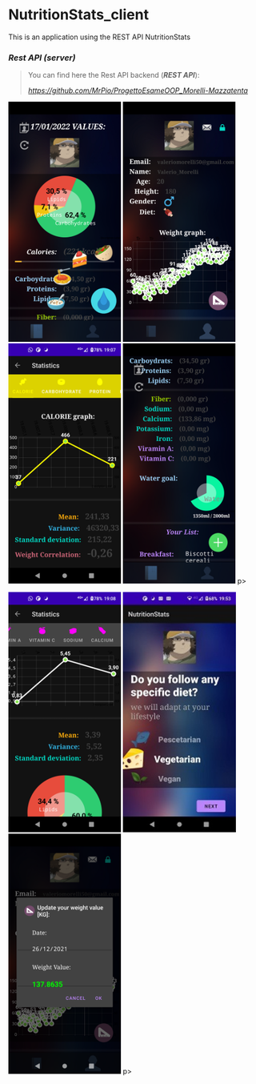 # NutritionStats_client
This is an application using the REST API NutritionStats

### *Rest API (server)*

>You can find here the Rest API backend (***REST API***):
>
> *https://github.com/MrPio/ProgettoEsameOOP_Morelli-Mazzatenta*

<p float="left">
<img alt="ENUM" height="480" src="graphics/001.png"/>
<img alt="ENUM" height="480" src="graphics/002.png"/>
<img alt="ENUM" height="480" src="graphics/003.png"/>
<img alt="ENUM" height="480" src="graphics/004.png"/>
    p>
  <p float="left">
<img alt="ENUM" height="480" src="graphics/005.png"/>
<img alt="ENUM" height="480" src="graphics/photo5886513899535185636.jpg"/>
<img alt="ENUM" height="480" src="graphics/006.png"/>
      p>
